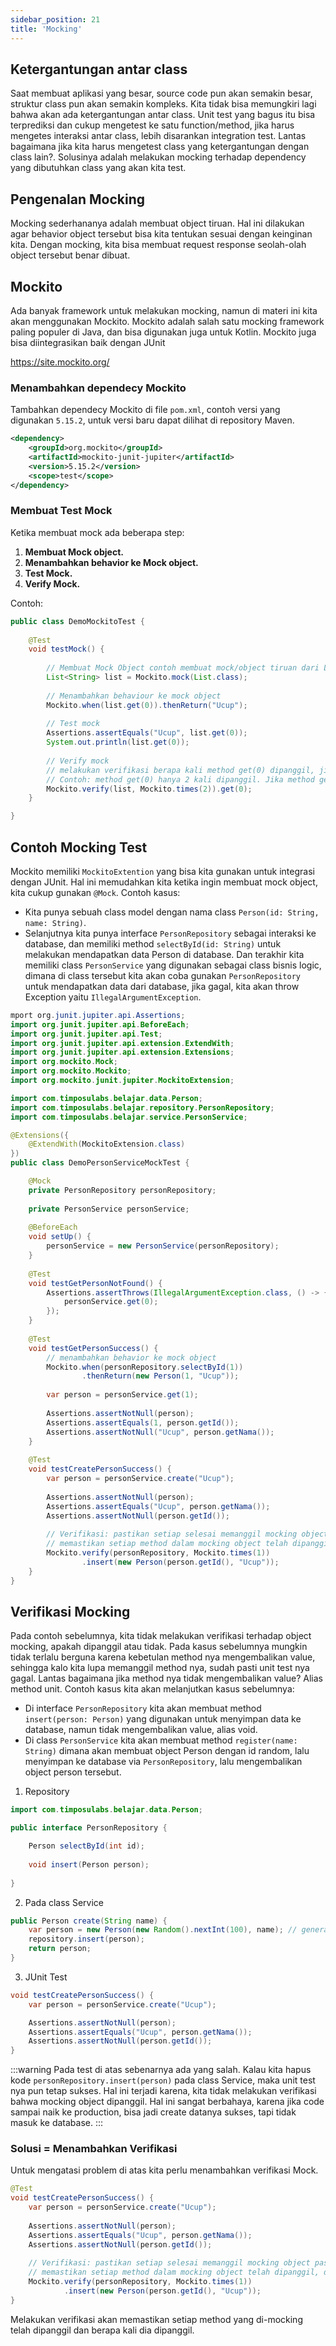 ```yaml
---
sidebar_position: 21
title: 'Mocking'
---
```


## Ketergantungan antar class

Saat membuat aplikasi yang besar, source code pun akan semakin besar, struktur class pun akan semakin kompleks. Kita tidak bisa memungkiri lagi bahwa akan ada ketergantungan antar class. Unit test yang bagus itu bisa terprediksi dan cukup mengetest ke satu function/method, jika harus mengetes interaksi antar class, lebih disarankan integration test. Lantas bagaimana jika kita harus mengetest class yang ketergantungan dengan class lain?. Solusinya adalah melakukan mocking terhadap dependency yang dibutuhkan class yang akan kita test.

## Pengenalan Mocking

Mocking sederhananya adalah membuat object tiruan. Hal ini dilakukan agar behavior object tersebut bisa kita tentukan sesuai dengan keinginan kita. Dengan mocking, kita bisa membuat request response seolah-olah object tersebut benar dibuat.

## Mockito

Ada banyak framework untuk melakukan mocking, namun di materi ini kita akan menggunakan Mockito. Mockito adalah salah satu mocking framework paling populer di Java, dan bisa digunakan juga untuk Kotlin. Mockito juga bisa diintegrasikan baik dengan JUnit

https://site.mockito.org/

### Menambahkan dependecy Mockito

Tambahkan dependecy Mockito di file `pom.xml`, contoh versi yang digunakan `5.15.2`, untuk versi baru dapat dilihat di repository Maven.

```xml
<dependency>
	<groupId>org.mockito</groupId>
	<artifactId>mockito-junit-jupiter</artifactId>
	<version>5.15.2</version>
	<scope>test</scope>
</dependency>
```

### Membuat Test Mock

Ketika membuat mock ada beberapa step:

1. __Membuat Mock object.__
2. __Menambahkan behavior ke Mock object.__
3. __Test Mock.__
4. __Verify Mock.__

Contoh:

```java
public class DemoMockitoTest {
	
	@Test
	void testMock() {
		
		// Membuat Mock Object contoh membuat mock/object tiruan dari List
		List<String> list = Mockito.mock(List.class);
		
		// Menambahkan behaviour ke mock object
		Mockito.when(list.get(0)).thenReturn("Ucup");
		
		// Test mock
		Assertions.assertEquals("Ucup", list.get(0));
		System.out.println(list.get(0));
		
		// Verify mock
		// melakukan verifikasi berapa kali method get(0) dipanggil, jika cocok maka test berhasil
		// Contoh: method get(0) hanya 2 kali dipanggil. Jika method get(0) dipanggil selain 2 kali maka test gagal
		Mockito.verify(list, Mockito.times(2)).get(0);
	}

}
```

## Contoh Mocking Test

Mockito memiliki `MockitoExtention` yang bisa kita gunakan untuk integrasi dengan JUnit. Hal ini memudahkan kita ketika ingin membuat mock object, kita cukup gunakan `@Mock`. Contoh kasus:

* Kita punya sebuah class model dengan nama class `Person(id: String, name: String)`.
* Selanjutnya kita punya interface `PersonRepository` sebagai interaksi ke database, dan memiliki method `selectById(id: String)` untuk melakukan mendapatkan data Person di database. Dan terakhir kita memiliki class `PersonService` yang digunakan sebagai class bisnis logic, dimana di class tersebut kita akan coba gunakan `PersonRepository` untuk mendapatkan data dari database, jika gagal, kita akan throw Exception yaitu `IllegalArgumentException`.

```java
mport org.junit.jupiter.api.Assertions;
import org.junit.jupiter.api.BeforeEach;
import org.junit.jupiter.api.Test;
import org.junit.jupiter.api.extension.ExtendWith;
import org.junit.jupiter.api.extension.Extensions;
import org.mockito.Mock;
import org.mockito.Mockito;
import org.mockito.junit.jupiter.MockitoExtension;

import com.timposulabs.belajar.data.Person;
import com.timposulabs.belajar.repository.PersonRepository;
import com.timposulabs.belajar.service.PersonService;

@Extensions({
	@ExtendWith(MockitoExtension.class)
})
public class DemoPersonServiceMockTest {

	@Mock
	private PersonRepository personRepository;
	
	private PersonService personService;
	
	@BeforeEach
	void setUp() {
		personService = new PersonService(personRepository);
	}
	
	@Test
	void testGetPersonNotFound() {
		Assertions.assertThrows(IllegalArgumentException.class, () -> {
			personService.get(0);
		});
	}
	
	@Test
	void testGetPersonSuccess() {
		// menambahkan behavior ke mock object
		Mockito.when(personRepository.selectById(1))
				.thenReturn(new Person(1, "Ucup"));
		
		var person = personService.get(1);
		
		Assertions.assertNotNull(person);
		Assertions.assertEquals(1, person.getId());
		Assertions.assertNotNull("Ucup", person.getNama());
	}
	
	@Test
	void testCreatePersonSuccess() {
		var person = personService.create("Ucup");
		
		Assertions.assertNotNull(person);
		Assertions.assertEquals("Ucup", person.getNama());
		Assertions.assertNotNull(person.getId());
		
		// Verifikasi: pastikan setiap selesai memanggil mocking object pastikan melakukan verifikasi, untuk 
		// memastikan setiap method dalam mocking object telah dipanggil, dan berapa kali dipanggil.
		Mockito.verify(personRepository, Mockito.times(1))
				.insert(new Person(person.getId(), "Ucup"));
	}
}
```

## Verifikasi Mocking

Pada contoh sebelumnya, kita tidak melakukan verifikasi terhadap object mocking, apakah dipanggil atau tidak. Pada kasus sebelumnya mungkin tidak terlalu berguna karena kebetulan method nya mengembalikan value, sehingga kalo kita lupa memanggil method nya, sudah pasti unit test nya gagal. Lantas bagaimana jika method nya tidak mengembalikan value? Alias method unit. Contoh kasus kita akan melanjutkan kasus sebelumnya:

* Di interface `PersonRepository` kita akan membuat method `insert(person: Person)` yang digunakan untuk menyimpan data ke database, namun tidak mengembalikan value, alias void.
* Di class `PersonService` kita akan membuat method `register(name: String)` dimana akan membuat object Person dengan id random, lalu menyimpan ke database via `PersonRepository`, lalu mengembalikan object person tersebut.

1. Repository

```java
import com.timposulabs.belajar.data.Person;

public interface PersonRepository {

	Person selectById(int id);
	
	void insert(Person person);
	
}
```

2. Pada class Service

```java
public Person create(String name) {
	var person = new Person(new Random().nextInt(100), name); // generate random range 0 - 99
	repository.insert(person);
	return person;
}
```

3. JUnit Test

```java
void testCreatePersonSuccess() {
	var person = personService.create("Ucup");

	Assertions.assertNotNull(person);
	Assertions.assertEquals("Ucup", person.getNama());
	Assertions.assertNotNull(person.getId());
}
```

:::warning
Pada test di atas sebenarnya ada yang salah. Kalau kita hapus kode `personRepository.insert(person)` pada class Service, maka unit test nya pun tetap sukses. Hal ini terjadi karena, kita tidak melakukan verifikasi bahwa mocking object dipanggil. Hal ini sangat berbahaya, karena jika code sampai naik ke production, bisa jadi create datanya  sukses, tapi tidak masuk ke database.
:::

### Solusi = Menambahkan Verifikasi

Untuk mengatasi problem di atas kita perlu menambahkan verifikasi Mock.

```java
@Test
void testCreatePersonSuccess() {
	var person = personService.create("Ucup");
	
	Assertions.assertNotNull(person);
	Assertions.assertEquals("Ucup", person.getNama());
	Assertions.assertNotNull(person.getId());
	
	// Verifikasi: pastikan setiap selesai memanggil mocking object pastikan melakukan verifikasi, untuk 
	// memastikan setiap method dalam mocking object telah dipanggil, dan berapa kali dipanggil.
	Mockito.verify(personRepository, Mockito.times(1))
			.insert(new Person(person.getId(), "Ucup"));
}
```

Melakukan verifikasi akan memastikan setiap method yang di-mocking telah dipanggil dan berapa kali dia dipanggil.
